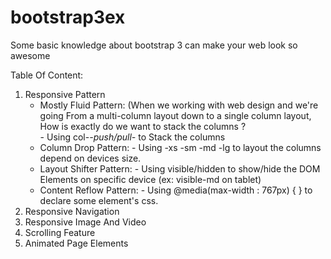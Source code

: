 # bootstrap3ex
Some basic knowledge about bootstrap 3 can make your web look so awesome 

Table Of Content:
1. Responsive Pattern
      + Mostly Fluid Pattern: 
        (When we working with web design and we're going From a multi-column layout down to a single column layout,
         How is exactly do we want to stack the columns ?   
            - Using col-*-push/pull-* to Stack the columns
      + Column Drop Pattern:
            - Using -xs -sm -md -lg to layout the columns depend on devices size.
      + Layout Shifter Pattern:
            - Using visible/hidden to show/hide the DOM Elements on specific device (ex: visible-md on tablet)
      + Content Reflow Pattern:
            - Using @media(max-width : 767px) { } to declare some element's css.
2. Responsive Navigation
3. Responsive Image And Video
4. Scrolling Feature
5. Animated Page Elements

